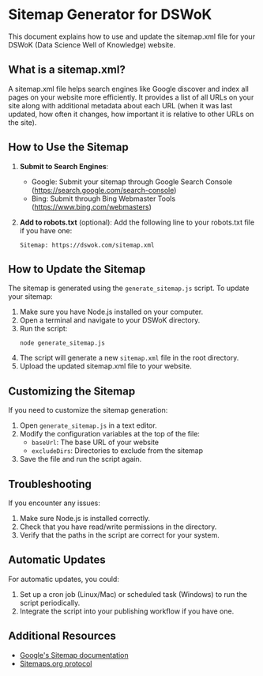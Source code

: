 # Sitemap Generator for DSWoK

This document explains how to use and update the sitemap.xml file for your DSWoK (Data Science Well of Knowledge) website.

## What is a sitemap.xml?

A sitemap.xml file helps search engines like Google discover and index all pages on your website more efficiently. It provides a list of all URLs on your site along with additional metadata about each URL (when it was last updated, how often it changes, how important it is relative to other URLs on the site).

## How to Use the Sitemap

1. **Submit to Search Engines**: 
   - Google: Submit your sitemap through Google Search Console (https://search.google.com/search-console)
   - Bing: Submit through Bing Webmaster Tools (https://www.bing.com/webmasters)

2. **Add to robots.txt** (optional):
   Add the following line to your robots.txt file if you have one:
   ```
   Sitemap: https://dswok.com/sitemap.xml
   ```

## How to Update the Sitemap

The sitemap is generated using the `generate_sitemap.js` script. To update your sitemap:

1. Make sure you have Node.js installed on your computer.
2. Open a terminal and navigate to your DSWoK directory.
3. Run the script:
   ```
   node generate_sitemap.js
   ```
4. The script will generate a new `sitemap.xml` file in the root directory.
5. Upload the updated sitemap.xml file to your website.

## Customizing the Sitemap

If you need to customize the sitemap generation:

1. Open `generate_sitemap.js` in a text editor.
2. Modify the configuration variables at the top of the file:
   - `baseUrl`: The base URL of your website
   - `excludeDirs`: Directories to exclude from the sitemap
3. Save the file and run the script again.

## Troubleshooting

If you encounter any issues:

1. Make sure Node.js is installed correctly.
2. Check that you have read/write permissions in the directory.
3. Verify that the paths in the script are correct for your system.

## Automatic Updates

For automatic updates, you could:

1. Set up a cron job (Linux/Mac) or scheduled task (Windows) to run the script periodically.
2. Integrate the script into your publishing workflow if you have one.

## Additional Resources

- [Google's Sitemap documentation](https://developers.google.com/search/docs/advanced/sitemaps/overview)
- [Sitemaps.org protocol](https://www.sitemaps.org/protocol.html)